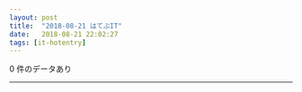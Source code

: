 ```yaml
---
layout: post
title:  "2018-08-21 はてぶIT"
date:   2018-08-21 22:02:27
tags: [it-hotentry]
---
```

0 件のデータあり

<hr>
